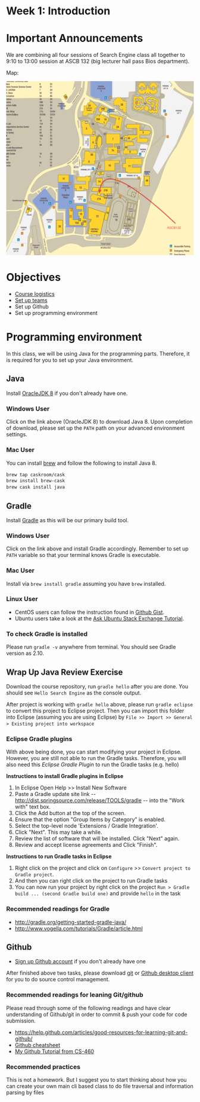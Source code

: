 # Week 1: Introduction

# Important Announcements

We are combining all four sessions of Search Engine class all together to 9:10 to 13:00 session at
ASCB 132 (big lecturer hall pass Bios department).

Map:

![class map](class-map.png)

# Objectives

* [Course logistics](../Syllabus.md)
* [Set up teams](http://goo.gl/forms/5m8DoQySO5)
* Set up Github
* Set up programming environment

# Programming environment

In this class, we will be using Java for the programming parts. Therefore, it is required for you to set up your Java environment.

## Java

Install [OracleJDK 8](http://www.oracle.com/technetwork/java/javase/downloads/index.html) if you don't already have one.

### Windows User

Click on the link above (OracleJDK 8) to download Java 8. Upon completion of
download, please set up the `PATH` path on your advanced environment settings.

### Mac User

You can install [brew](http://brew.sh/) and follow the following to install Java 8.

```sh
brew tap caskroom/cask
brew install brew-cask
brew cask install java
```

## Gradle

Install [Gradle](https://gradle.org/) as this will be our primary build tool.

### Windows User

Click on the link above and install Gradle accordingly. Remember to set up `PATH`
variable so that your terminal knows Gradle is executable.

### Mac User

Install via `brew install gradle` assuming you have `brew` installed.

### Linux User

* CentOS users can follow the instruction found in [Github Gist](https://gist.github.com/parzonka/9371885).  
* Ubuntu users take a look at the [Ask Ubuntu Stack Exchange Tutorial](https://askubuntu.com/questions/328178/gradle-in-ubuntu).

### To check Gradle is installed

Please run `gradle -v` anywhere from terminal. You should see Gradle version as 2.10.

## Wrap Up Java Review Exercise

Download the course repository, run `gradle hello` after you are done. You should see
`Hello Search Engine` as the console output.

After project is working with `gradle hello` above, please run `gradle eclipse` to convert
this project to Eclipse project. Then you can import this folder into Eclipse
(assuming you are using Eclipse) by `File >> Import >> General > Existing project into workspace`

### Eclipse Gradle plugins

With above being done, you can start modifying your project in Eclipse. However, you are
still not able to run the Gradle tasks. Therefore, you will also need this *Eclipse Gradle Plugin*
to run the Gradle tasks (e.g. hello)

**Instructions to install Gradle plugins in Eclipse**

1. In Eclipse Open Help >> Install New Software
2. Paste a Gradle update site link -- http://dist.springsource.com/release/TOOLS/gradle -- into the "Work with" text box.
3. Click the Add button at the top of the screen.
4. Ensure that the option "Group Items by Category" is enabled.
5. Select the top-level node 'Extensions / Gradle Integration'.
6. Click "Next". This may take a while.
7. Review the list of software that will be installed. Click "Next" again.
8. Review and accept license agreements and Click "Finish".

**Instructions to run Gradle tasks in Eclipse**

1. Right click on the project and click on `Configure` >> `Convert project to Gradle project`.
2. And then you can right click on the project to run Gradle tasks
3. You can now run your project by right click on the project `Run > Gradle build ... (second Gradle build one)` and provide `hello` in the task

### Recommended readings for Gradle

* http://gradle.org/getting-started-gradle-java/
* http://www.vogella.com/tutorials/Gradle/article.html

## Github

* [Sign up Github account](https://github.com/) if you don't already have one

After finished above two tasks, please download [git](https://git-scm.com/) or
[Github desktop client](https://desktop.github.com/) for you to do source control management.

### Recommended readings for leaning Git/github

Please read through some of the following readings and have clear understanding of
Github/git in order to commit & push your code for code submission.

* https://help.github.com/articles/good-resources-for-learning-git-and-github/
* [Github cheatsheet](https://education.github.com/git-cheat-sheet-education.pdf)
* [My Github Tutorial from CS-460](https://github.com/csula/cs460-fall-2015/blob/master/documents/misc/github-tutorial.md)

### Recommended practices

This is not a homework. But I suggest you to start thinking about how you can create
your own main cli based class to do file traversal and information parsing by files
